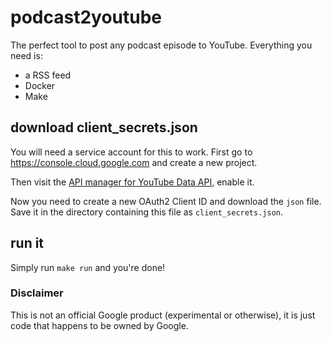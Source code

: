 # podcast2youtube

The perfect tool to post any podcast episode to YouTube.
Everything you need is:

- a RSS feed
- Docker
- Make

## download client_secrets.json

You will need a service account for this to work. First go to https://console.cloud.google.com
and create a new project.

Then visit the [API manager for YouTube Data API](https://console.cloud.google.com/apis/api/youtube/overview),
enable it.

Now you need to create a new OAuth2 Client ID and download the `json` file. Save it in the
directory containing this file as `client_secrets.json`.

## run it

Simply run `make run` and you're done!

### Disclaimer

This is not an official Google product (experimental or otherwise), it is just
code that happens to be owned by Google.